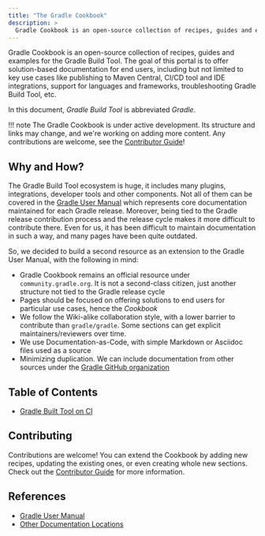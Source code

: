 ```yaml
---
title: "The Gradle Cookbook"
description: >
  Gradle Cookbook is an open-source collection of recipes, guides and examples for the Gradle Build Tool.
---
```


Gradle Cookbook is an open-source collection of recipes, guides and examples for the Gradle Build Tool.
The goal of this portal is to offer solution-based documentation for end users,
including but not limited to key use cases like
publishing to Maven Central,
CI/CD tool and IDE integrations,
support for languages and frameworks,
troubleshooting Gradle Build Tool,
etc.

In this document, _Gradle Build Tool_ is abbreviated _Gradle_.

!!! note
    The Gradle Cookbook is under active development.
    Its structure and links may change, and we're working on adding more content.
    Any contributions are welcome, see the [Contributor Guide](./CONTRIBUTING.md)!

## Why and How?

The Gradle Build Tool ecosystem is huge, it includes many plugins, integrations, developer tools and other components.
Not all of them can be covered in the [Gradle User Manual](https://docs.gradle.org/current/userguide/userguide.html)
which represents core documentation maintained for each Gradle release.
Moreover, being tied to the Gradle release contribution process and the release cycle makes it more difficult to contribute there.
Even for us, it has been difficult to maintain documentation in such a way,
and many pages have been quite outdated.

So, we decided to build a second resource as an extension to the Gradle User Manual,
with the following in mind:

- Gradle Cookbook remains an official resource under `community.gradle.org`.
  It is not a second-class citizen, just another structure not tied to the Gradle release cycle
- Pages should be focused on offering solutions to end users for particular use cases,
  hence the _Cookbook_
- We follow the Wiki-alike collaboration style,
  with a lower barrier to contribute than `gradle/gradle`.
  Some sections can get explicit maintainers/reviewers over time.
- We use Documentation-as-Code, with simple Markdown or Asciidoc files used as a source
- Minimizing duplication.
  We can include documentation from other sources under the [Gradle GitHub organization](https://github.com/gradle/)

## Table of Contents

- [Gradle Built Tool on CI](/community/cookbook/ci/jenkins/)

## Contributing

Contributions are welcome!
You can extend the Cookbook by adding new recipes, updating the existing ones,
or even creating whole new sections.
Check out the [Contributor Guide](./CONTRIBUTING.md) for more information.

## References

- [Gradle User Manual](https://docs.gradle.org/current/userguide/userguide.html)
- [Other Documentation Locations](../contributing/documentation/README.md/#locations)
